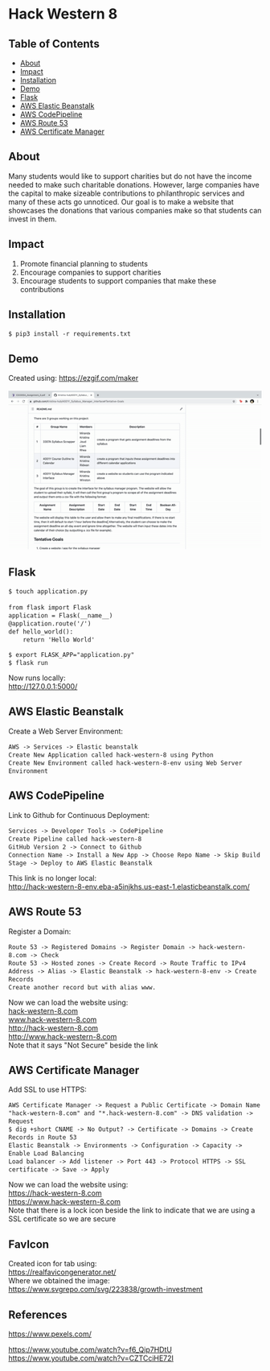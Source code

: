 # Hack Western 8

## Table of Contents
- [About](#About)
- [Impact](#Impact)
- [Installation](#Installation)
- [Demo](#Demo)
- [Flask](#Flask)
- [AWS Elastic Beanstalk](#AWS-Elastic-Beanstalk)
- [AWS CodePipeline ](#AWS-CodePipeline )
- [AWS Route 53](#AWS-Route-53)
- [AWS Certificate Manager](#AWS-Certificate-Manager)

## About
Many students would like to support charities but do not have the income needed to make such charitable donations.
However, large companies have the capital to make sizeable contributions to philanthropic services and many of these acts go unnoticed. 
Our goal is to make a website that showcases the donations that various companies make so that students can invest in them.

## Impact
1. Promote financial planning to students
2. Encourage companies to support charities
3. Encourage students to support companies that make these contributions

## Installation
```shell script
$ pip3 install -r requirements.txt
```

## Demo
Created using: https://ezgif.com/maker<br/><br/>
  ![](./static/img/demo.gif)

## Flask
```shell script
$ touch application.py

from flask import Flask
application = Flask(__name__)
@application.route('/')
def hello_world():
	return 'Hello World'
```
```shell script
$ export FLASK_APP="application.py"
$ flask run
```
Now runs locally: <br/>
http://127.0.0.1:5000/<br/>

## AWS Elastic Beanstalk
Create a Web Server Environment: 
```shell script
AWS -> Services -> Elastic beanstalk
Create New Application called hack-western-8 using Python
Create New Environment called hack-western-8-env using Web Server Environment
```
## AWS CodePipeline
Link to Github for Continuous Deployment:
```shell script
Services -> Developer Tools -> CodePipeline
Create Pipeline called hack-western-8
GitHub Version 2 -> Connect to Github
Connection Name -> Install a New App -> Choose Repo Name -> Skip Build Stage -> Deploy to AWS Elastic Beanstalk
```
This link is no longer local: <br/>
http://hack-western-8-env.eba-a5injkhs.us-east-1.elasticbeanstalk.com/ <br/>

## AWS Route 53
Register a Domain:
```shell script
Route 53 -> Registered Domains -> Register Domain -> hack-western-8.com -> Check
Route 53 -> Hosted zones -> Create Record -> Route Traffic to IPv4 Address -> Alias -> Elastic Beanstalk -> hack-western-8-env -> Create Records
Create another record but with alias www.
```
Now we can load the website using:<br/>
[hack-western-8.com](http://hack-western-8.com)<br/>
www.hack-western-8.com<br/>
http://hack-western-8.com<br/>
http://www.hack-western-8.com<br/>
Note that it says "Not Secure" beside the link<br/>

## AWS Certificate Manager
Add SSL to use HTTPS: 
```shell script
AWS Certificate Manager -> Request a Public Certificate -> Domain Name "hack-western-8.com" and "*.hack-western-8.com" -> DNS validation -> Request
$ dig +short CNAME -> No Output? -> Certificate -> Domains -> Create Records in Route 53
Elastic Beanstalk -> Environments -> Configuration -> Capacity -> Enable Load Balancing
Load balancer -> Add listener -> Port 443 -> Protocol HTTPS -> SSL certificate -> Save -> Apply
```
Now we can load the website using:<br/>
https://hack-western-8.com<br/>
https://www.hack-western-8.com<br/>
Note that there is a lock icon beside the link to indicate that we are using a SSL certificate so we are secure<br/>

## FavIcon
Created icon for tab using:<br/>
https://realfavicongenerator.net/<br/>
Where we obtained the image:<br/>
https://www.svgrepo.com/svg/223838/growth-investment<br/>

## References

https://www.pexels.com/

https://www.youtube.com/watch?v=f6_Qip7HDtU
https://www.youtube.com/watch?v=CZTCciHE72I


